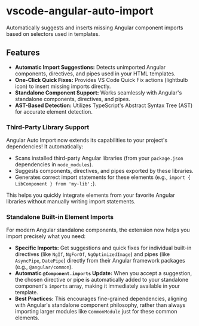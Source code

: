 # vscode-angular-auto-import
Automatically suggests and inserts missing Angular component imports based on selectors used in templates.

## Features

*   **Automatic Import Suggestions:** Detects unimported Angular components, directives, and pipes used in your HTML templates.
*   **One-Click Quick Fixes:** Provides VS Code Quick Fix actions (lightbulb icon) to insert missing imports directly.
*   **Standalone Component Support:** Works seamlessly with Angular's standalone components, directives, and pipes.
*   **AST-Based Detection:** Utilizes TypeScript's Abstract Syntax Tree (AST) for accurate element detection.

### Third-Party Library Support

Angular Auto Import now extends its capabilities to your project's dependencies! It automatically:

*   Scans installed third-party Angular libraries (from your `package.json` dependencies in `node_modules`).
*   Suggests components, directives, and pipes exported by these libraries.
*   Generates correct import statements for these elements (e.g., `import { LibComponent } from 'my-lib';`).

This helps you quickly integrate elements from your favorite Angular libraries without manually writing import statements.

### Standalone Built-in Element Imports

For modern Angular standalone components, the extension now helps you import precisely what you need:

*   **Specific Imports:** Get suggestions and quick fixes for individual built-in directives (like `NgIf`, `NgForOf`, `NgOptimizedImage`) and pipes (like `AsyncPipe`, `DatePipe`) directly from their Angular framework packages (e.g., `@angular/common`).
*   **Automatic `@Component.imports` Update:** When you accept a suggestion, the chosen directive or pipe is automatically added to your standalone component's `imports` array, making it immediately available in your template.
*   **Best Practices:** This encourages fine-grained dependencies, aligning with Angular's standalone component philosophy, rather than always importing larger modules like `CommonModule` just for these common elements.